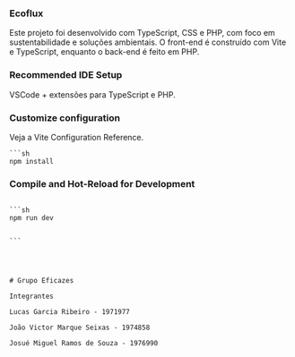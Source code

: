 ### Ecoflux

Este projeto foi desenvolvido com TypeScript, CSS e PHP, com foco em sustentabilidade e soluções ambientais.
O front-end é construído com Vite e TypeScript, enquanto o back-end é feito em PHP.

### Recommended IDE Setup
VSCode + extensões para TypeScript e PHP.

### Customize configuration
Veja a Vite Configuration Reference.

```
```sh
npm install

```

### Compile and Hot-Reload for Development

````

```sh
npm run dev


```




# Grupo Eficazes

Integrantes

Lucas Garcia Ribeiro - 1971977

João Victor Marque Seixas - 1974858

Josué Miguel Ramos de Souza - 1976990
